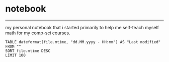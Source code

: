 # notebook
---
my personal notebook that i started primarily to help me self-teach myself math for my comp-sci courses.

```dataview
TABLE dateformat(file.mtime, "dd.MM.yyyy - HH:mm") AS "Last modified"
FROM ""
SORT file.mtime DESC
LIMIT 100
```
